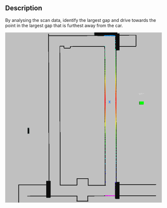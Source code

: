 ## Description
By analysing the scan data, identify the largest gap and drive towards the point in the largest gap that is furthest away from the car.

![Alt Text](../media/lab4.gif)